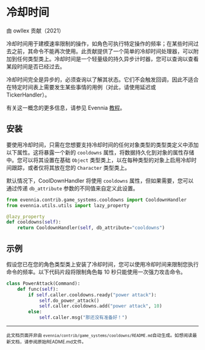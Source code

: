 # 冷却时间

由 owllex 贡献（2021）

冷却时间用于建模速率限制的操作，如角色可执行特定操作的频率；在某些时间过去之前，其命令不能再次使用。此贡献提供了一个简单的冷却时间处理器，可以附加到任何类型类上。冷却时间是一个轻量级的持久异步计时器，您可以查询以查看某段时间是否已经过去。

冷却时间完全是异步的，必须查询以了解其状态。它们不会触发回调，因此不适合在特定时间表上需要发生某些事情的用例（对此，请使用延迟或 TickerHandler）。

有关这一概念的更多信息，请参见 Evennia [教程](Howto-Command-Cooldown)。

## 安装

要使用冷却时间，只需在您想要支持冷却时间的任何对象类型的类型类定义中添加以下属性。这将暴露一个新的 `cooldowns` 属性，将数据持久化到对象的属性存储中。您可以将其设置在基础 `Object` 类型类上，以在每种类型的对象上启用冷却时间跟踪，或者仅将其放在您的 `Character` 类型类上。

默认情况下，CoolDownHandler 将使用 `cooldowns` 属性，但如果需要，您可以通过传递 `db_attribute` 参数的不同值来自定义此设置。

```python
from evennia.contrib.game_systems.cooldowns import CooldownHandler
from evennia.utils.utils import lazy_property

@lazy_property
def cooldowns(self):
    return CooldownHandler(self, db_attribute="cooldowns")
```

## 示例

假设您已在您的角色类型类上安装了冷却时间，您可以使用冷却时间来限制您执行命令的频率。以下代码片段将限制角色每 10 秒只能使用一次强力攻击命令。

```python
class PowerAttack(Command):
    def func(self):
        if self.caller.cooldowns.ready("power attack"):
            self.do_power_attack()
            self.caller.cooldowns.add("power attack", 10)
        else:
            self.caller.msg("那还没有准备好！")
```


----

<small>此文档页面并非由 `evennia/contrib/game_systems/cooldowns/README.md`自动生成。如想阅读最新文档，请参阅原始README.md文件。</small>

